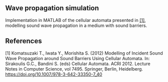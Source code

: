 ## Wave propagation simulation
Implementation in MATLAB of the cellular automata presented in [[1]](#1), modelling sound wave propagation in a medium with sound barriers.


## References
<a id="1">[1]</a>
Komatsuzaki T., Iwata Y., Morishita S. (2012) Modelling of Incident Sound Wave Propagation around Sound Barriers Using Cellular Automata. In: Sirakoulis G.C., Bandini S. (eds) Cellular Automata. ACRI 2012. Lecture Notes in Computer Science, vol 7495. Springer, Berlin, Heidelberg. https://doi.org/10.1007/978-3-642-33350-7_40

